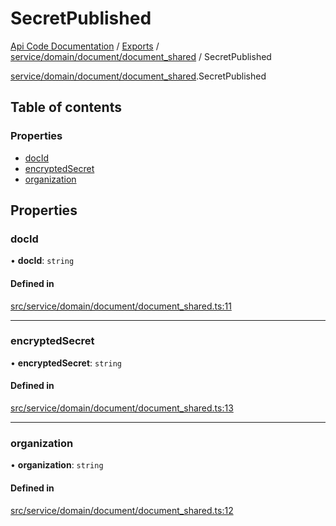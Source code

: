 # SecretPublished
 
[Api Code Documentation](../README.md) / [Exports](../modules.md) / [service/domain/document/document\_shared](../modules/service_domain_document_document_shared.md) / SecretPublished

[service/domain/document/document_shared](../modules/service_domain_document_document_shared.md).SecretPublished

## Table of contents

### Properties

- [docId](service_domain_document_document_shared.SecretPublished.md#docid)
- [encryptedSecret](service_domain_document_document_shared.SecretPublished.md#encryptedsecret)
- [organization](service_domain_document_document_shared.SecretPublished.md#organization)

## Properties

### docId

• **docId**: `string`

#### Defined in

[src/service/domain/document/document_shared.ts:11](https://github.com/openkfw/TruBudget/blob/95e6f8a/api/src/service/domain/document/document_shared.ts#L11)

___

### encryptedSecret

• **encryptedSecret**: `string`

#### Defined in

[src/service/domain/document/document_shared.ts:13](https://github.com/openkfw/TruBudget/blob/95e6f8a/api/src/service/domain/document/document_shared.ts#L13)

___

### organization

• **organization**: `string`

#### Defined in

[src/service/domain/document/document_shared.ts:12](https://github.com/openkfw/TruBudget/blob/95e6f8a/api/src/service/domain/document/document_shared.ts#L12)
